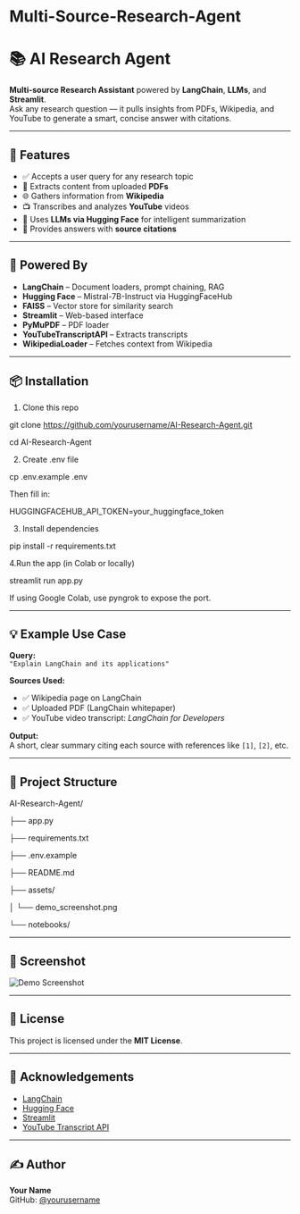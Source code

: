 # Multi-Source-Research-Agent
# 📚 AI Research Agent

**Multi-source Research Assistant** powered by **LangChain**, **LLMs**, and **Streamlit**.  
Ask any research question — it pulls insights from PDFs, Wikipedia, and YouTube to generate a smart, concise answer with citations.

---

## 🚀 Features

- ✅ Accepts a user query for any research topic  
- 📄 Extracts content from uploaded **PDFs**  
- 🌐 Gathers information from **Wikipedia**  
- 📺 Transcribes and analyzes **YouTube** videos  
- 🧠 Uses **LLMs via Hugging Face** for intelligent summarization  
- 📌 Provides answers with **source citations**  

---

## 🧠 Powered By

- **LangChain** – Document loaders, prompt chaining, RAG
- **Hugging Face** – Mistral-7B-Instruct via HuggingFaceHub
- **FAISS** – Vector store for similarity search
- **Streamlit** – Web-based interface
- **PyMuPDF** – PDF loader
- **YouTubeTranscriptAPI** – Extracts transcripts
- **WikipediaLoader** – Fetches context from Wikipedia

---

## 📦 Installation

1. Clone this repo
   
  git clone https://github.com/yourusername/AI-Research-Agent.git
  
  cd AI-Research-Agent

2. Create .env file
   
  cp .env.example .env

  Then fill in:
  
  HUGGINGFACEHUB_API_TOKEN=your_huggingface_token

3. Install dependencies

  pip install -r requirements.txt

4.Run the app (in Colab or locally)

  streamlit run app.py
  
  If using Google Colab, use pyngrok to expose the port.

---
## 💡 Example Use Case

**Query:**  
`"Explain LangChain and its applications"`

**Sources Used:**

- ✅ Wikipedia page on LangChain  
- ✅ Uploaded PDF (LangChain whitepaper)  
- ✅ YouTube video transcript: *LangChain for Developers*

**Output:**  
A short, clear summary citing each source with references like `[1]`, `[2]`, etc.

---
## 📁 Project Structure

AI-Research-Agent/

├── app.py

├── requirements.txt

├── .env.example

├── README.md

├── assets/

│ └── demo_screenshot.png

└── notebooks/

---

## 📸 Screenshot

![Demo Screenshot](assets/demo_screenshot.png)

---

## 📝 License

This project is licensed under the **MIT License**.

---

## 🙏 Acknowledgements

- [LangChain](https://github.com/langchain-ai/langchain)  
- [Hugging Face](https://huggingface.co/)  
- [Streamlit](https://streamlit.io/)  
- [YouTube Transcript API](https://pypi.org/project/youtube-transcript-api/)  

---

## ✍️ Author

**Your Name**  
GitHub: [@yourusername](https://github.com/yourusername)
